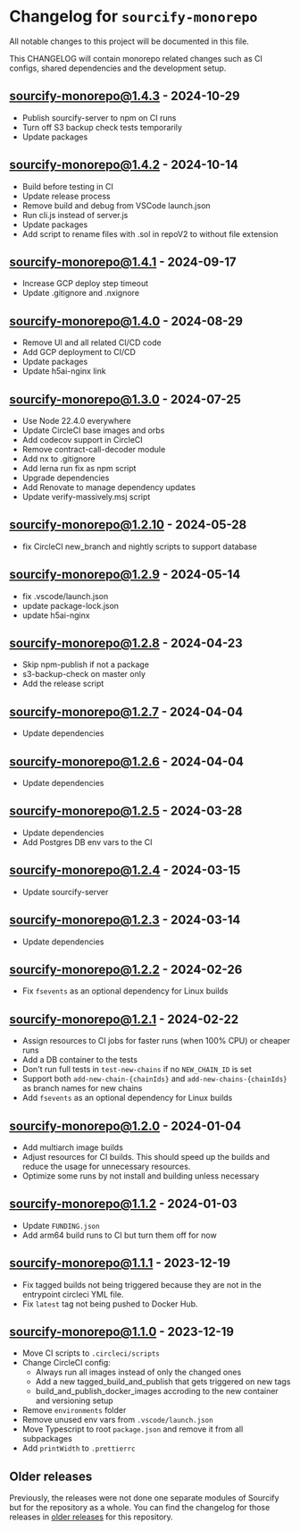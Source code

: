 # Changelog for `sourcify-monorepo`

All notable changes to this project will be documented in this file.

This CHANGELOG will contain monorepo related changes such as CI configs, shared dependencies and the development setup.

## sourcify-monorepo@1.4.3 - 2024-10-29

- Publish sourcify-server to npm on CI runs
- Turn off S3 backup check tests temporarily
- Update packages

## sourcify-monorepo@1.4.2 - 2024-10-14

- Build before testing in CI
- Update release process
- Remove build and debug from VSCode launch.json
- Run cli.js instead of server.js
- Update packages
- Add script to rename files with .sol in repoV2 to without file extension

## sourcify-monorepo@1.4.1 - 2024-09-17

- Increase GCP deploy step timeout
- Update .gitignore and .nxignore

## sourcify-monorepo@1.4.0 - 2024-08-29

- Remove UI and all related CI/CD code
- Add GCP deployment to CI/CD
- Update packages
- Update h5ai-nginx link

## sourcify-monorepo@1.3.0 - 2024-07-25

- Use Node 22.4.0 everywhere
- Update CircleCI base images and orbs
- Add codecov support in CircleCI
- Remove contract-call-decoder module
- Add nx to .gitignore
- Add lerna run fix as npm script
- Upgrade dependencies
- Add Renovate to manage dependency updates
- Update verify-massively.msj script

## sourcify-monorepo@1.2.10 - 2024-05-28

- fix CircleCI new_branch and nightly scripts to support database

## sourcify-monorepo@1.2.9 - 2024-05-14

- fix .vscode/launch.json 
- update package-lock.json
- update h5ai-nginx

## sourcify-monorepo@1.2.8 - 2024-04-23

- Skip npm-publish if not a package
- s3-backup-check on master only
- Add the release script

## sourcify-monorepo@1.2.7 - 2024-04-04

- Update dependencies

## sourcify-monorepo@1.2.6 - 2024-04-04

- Update dependencies

## sourcify-monorepo@1.2.5 - 2024-03-28

- Update dependencies
- Add Postgres DB env vars to the CI

## sourcify-monorepo@1.2.4 - 2024-03-15

- Update sourcify-server

## sourcify-monorepo@1.2.3 - 2024-03-14

- Update dependencies

## sourcify-monorepo@1.2.2 - 2024-02-26

- Fix `fsevents` as an optional dependency for Linux builds

## sourcify-monorepo@1.2.1 - 2024-02-22

- Assign resources to CI jobs for faster runs (when 100% CPU) or cheaper runs
- Add a DB container to the tests
- Don't run full tests in `test-new-chains` if no `NEW_CHAIN_ID` is set
- Support both `add-new-chain-{chainIds}` and `add-new-chains-{chainIds}` as branch names for new chains
- Add `fsevents` as an optional dependency for Linux builds

## sourcify-monorepo@1.2.0 - 2024-01-04

- Add multiarch image builds
- Adjust resources for CI builds. This should speed up the builds and reduce the usage for unnecessary resources.
- Optimize some runs by not install and building unless necessary

## sourcify-monorepo@1.1.2 - 2024-01-03

- Update `FUNDING.json`
- Add arm64 build runs to CI but turn them off for now

## sourcify-monorepo@1.1.1 - 2023-12-19

- Fix tagged builds not being triggered because they are not in the entrypoint circleci YML file.
- Fix `latest` tag not being pushed to Docker Hub.

## sourcify-monorepo@1.1.0 - 2023-12-19

- Move CI scripts to `.circleci/scripts`
- Change CircleCI config:
  - Always run all images instead of only the changed ones
  - Add a new tagged_build_and_publish that gets triggered on new tags
  - build_and_publish_docker_images accroding to the new container and versioning setup
- Remove `environments` folder
- Remove unused env vars from `.vscode/launch.json`
- Move Typescript to root `package.json` and remove it from all subpackages
- Add `printWidth` to `.prettierrc`

## Older releases

Previously, the releases were not done one separate modules of Sourcify but for the repository as a whole.
You can find the changelog for those releases in [older releases](https://github.com/ethereum/sourcify/releases) for this repository.
